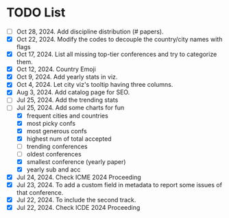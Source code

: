 # TODO List

- [ ] Oct 28, 2024. Add discipline distribution (# papers). 
- [x] Oct 22, 2024. Modify the codes to decouple the country/city names with flags
- [x] Oct 17, 2024. List all missing top-tier conferences and try to categorize them. 
- [x] Oct 12, 2024. Country Emoji
- [x] Oct 9, 2024. Add yearly stats in viz.
- [x] Oct 4, 2024. Let city viz's tooltip having three columns.
- [x] Aug 3, 2024. Add catalog page for SEO.
- [ ] Jul 25, 2024. Add the trending stats
- [ ] Jul 25, 2024. Add some charts for fun
    - [x] frequent cities and countries
    - [x] most picky confs
    - [x] most generous confs
    - [x] highest num of total accepted
    - [ ] trending conferences
    - [ ] oldest conferences
    - [x] smallest conference (yearly paper)
    - [x] yearly sub and acc
- [x] Jul 24, 2024. Check ICME 2024 Proceeding
- [x] Jul 23, 2024. To add a custom field in metadata to report some issues of that conference.
- [x] Jul 22, 2024. To include the second track. 
- [x] Jul 22, 2024. Check ICDE 2024 Proceeding